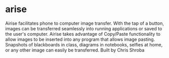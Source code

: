 arise
=====
Airise facilitates phone to computer image transfer. With the tap of a button, images can be transferred seamlessly into running applications or saved to the user's computer. Airise takes advantage of Copy/Paste functionality to allow images to be inserted into any program that allows image pasting. Snapshots of blackboards in class, diagrams in notebooks, selfies at home, or any other image can easily be transferred. Built by Chris Shroba
